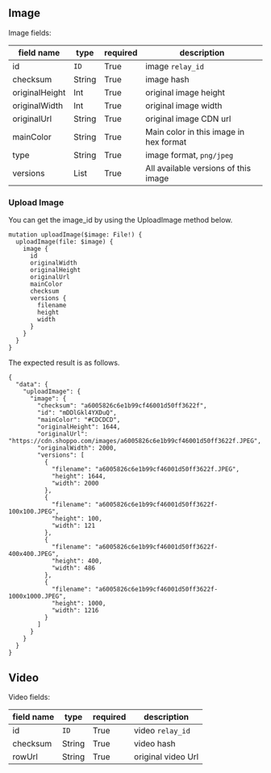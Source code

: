 <a name="image" />

## Image

Image fields:

field name | type | required | description
--- | --- | --- | ---
id | `ID` | True | image `relay_id`
checksum | String | True | image hash
originalHeight | Int | True | original image height
originalWidth | Int  | True | original image width
originalUrl | String | True | original image CDN url
mainColor | String | True | Main color in this image in hex format
type | String | True | image format, `png/jpeg`
versions | List | True | All available versions of this image

### Upload Image

You can get the image_id by using the UploadImage method below.

```
mutation uploadImage($image: File!) {
  uploadImage(file: $image) {
    image {
      id
      originalWidth
      originalHeight
      originalUrl
      mainColor
      checksum
      versions {
        filename
        height
        width
      }
    }
  }
}    
```

The expected result is as follows.

```
{
  "data": {
    "uploadImage": {
      "image": {
        "checksum": "a6005826c6e1b99cf46001d50ff3622f", 
        "id": "mDDlGkl4YXDuQ", 
        "mainColor": "#CDCDCD", 
        "originalHeight": 1644, 
        "originalUrl": "https://cdn.shoppo.com/images/a6005826c6e1b99cf46001d50ff3622f.JPEG", 
        "originalWidth": 2000, 
        "versions": [
          {
            "filename": "a6005826c6e1b99cf46001d50ff3622f.JPEG", 
            "height": 1644, 
            "width": 2000
          }, 
          {
            "filename": "a6005826c6e1b99cf46001d50ff3622f-100x100.JPEG", 
            "height": 100, 
            "width": 121
          }, 
          {
            "filename": "a6005826c6e1b99cf46001d50ff3622f-400x400.JPEG", 
            "height": 400, 
            "width": 486
          }, 
          {
            "filename": "a6005826c6e1b99cf46001d50ff3622f-1000x1000.JPEG", 
            "height": 1000, 
            "width": 1216
          }
        ]
      }
    }
  }
}
```


<a name="video" />

## Video

Video fields:

field name | type | required | description
--- | --- | --- | ---
id | `ID` | True | video `relay_id`
checksum | String | True | video hash
rowUrl | String | True | original video Url
